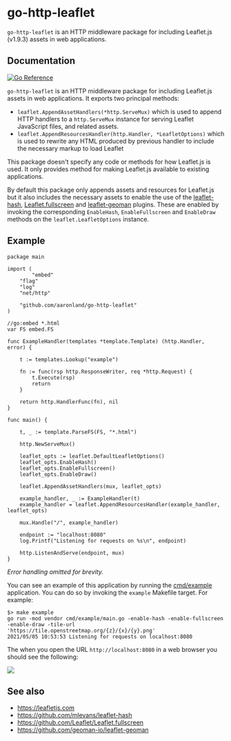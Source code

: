 # go-http-leaflet

`go-http-leaflet` is an HTTP middleware package for including Leaflet.js (v1.9.3) assets in web applications.

## Documentation

[![Go Reference](https://pkg.go.dev/badge/github.com/aaronland/go-http-leaflet.svg)](https://pkg.go.dev/github.com/aaronland/go-http-leaflet)

`go-http-leaflet` is an HTTP middleware package for including Leaflet.js assets in web applications. It exports two principal methods:

* `leaflet.AppendAssetHandlers(*http.ServeMux)` which is used to append HTTP handlers to a `http.ServeMux` instance for serving Leaflet JavaScript files, and related assets.
* `leaflet.AppendResourcesHandler(http.Handler, *LeafletOptions)` which is used to rewrite any HTML produced by previous handler to include the necessary markup to load Leaflet

This package doesn't specify any code or methods for how Leaflet.js is used. It only provides method for making Leaflet.js available to existing applications.

By default this package only appends assets and resources for Leaflet.js but it also includes the necessary assets to enable the use of the [leaflet-hash](https://github.com/mlevans/leaflet-hash), [Leaflet.fullscreen](https://github.com/Leaflet/Leaflet.fullscreen) and [leaflet-geoman](https://github.com/geoman-io/leaflet-geoman) plugins. These are enabled by invoking the corresponding `EnableHash`, `EnableFullscreen` and `EnableDraw` methods on the `leaflet.LeafletOptions` instance.

## Example

```
package main

import (
        "embed"
	"flag"
	"log"
	"net/http"

	"github.com/aaronland/go-http-leaflet"
)

//go:embed *.html
var FS embed.FS

func ExampleHandler(templates *template.Template) (http.Handler, error) {

	t := templates.Lookup("example")

	fn := func(rsp http.ResponseWriter, req *http.Request) {
		t.Execute(rsp)
		return
	}

	return http.HandlerFunc(fn), nil
}

func main() {

	t, _ := template.ParseFS(FS, "*.html")

	http.NewServeMux()

	leaflet_opts := leaflet.DefaultLeafletOptions()
	leaflet_opts.EnableHash()
	leaflet_opts.EnableFullscreen()
	leaflet_opts.EnableDraw()

	leaflet.AppendAssetHandlers(mux, leaflet_opts)
	
	example_handler, _ := ExampleHandler(t)
	example_handler = leaflet.AppendResourcesHandler(example_handler, leaflet_opts)

	mux.Handle("/", example_handler)

	endpoint := "localhost:8080"
	log.Printf("Listening for requests on %s\n", endpoint)

	http.ListenAndServe(endpoint, mux)
}
```

_Error handling omitted for brevity._

You can see an example of this application by running the [cmd/example](cmd/example/main.go) application. You can do so by invoking the `example` Makefile target. For example:

```
$> make example
go run -mod vendor cmd/example/main.go -enable-hash -enable-fullscreen -enable-draw -tile-url 'https://tile.openstreetmap.org/{z}/{x}/{y}.png'
2021/05/05 10:53:53 Listening for requests on localhost:8080
```

The when you open the URL `http://localhost:8080` in a web browser you should see the following:

![](docs/images/go-http-leaflet-geoman.png)

## See also

* https://leafletjs.com
* https://github.com/mlevans/leaflet-hash
* https://github.com/Leaflet/Leaflet.fullscreen
* https://github.com/geoman-io/leaflet-geoman